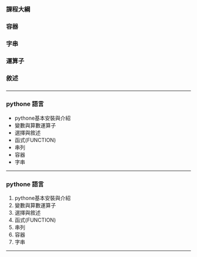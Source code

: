 ### 課程大綱
### 容器
### 字串
### 運算子
### 敘述
### 

----

### pythone 語言

- pythone基本安裝與介紹
- 變數與算數運算子
- 選擇與敘述
- 函式(FUNCTION)
- 串列
- 容器
- 字串

---
### pythone 語言
1. pythone基本安裝與介紹
2. 變數與算數運算子
3. 選擇與敘述
4. 函式(FUNCTION)
5. 串列
6. 容器
7. 字串
---